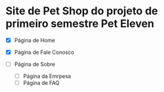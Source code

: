 # Site de Pet Shop do projeto de primeiro semestre Pet Eleven

- [x] Página de Home 
- [x] Página de Fale Conosco 

- [ ] Página de Sobre 
  - [ ] Página da Emrpesa
  - [ ] Página de FAQ
